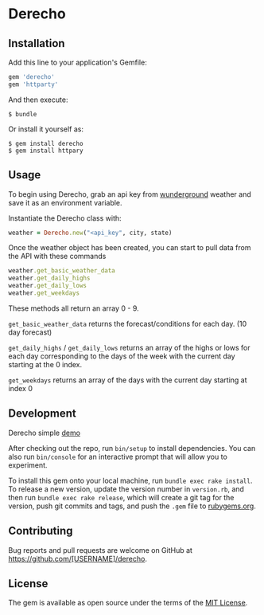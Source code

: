 # Derecho


## Installation

Add this line to your application's Gemfile:

```ruby
gem 'derecho'
gem 'httparty'
```

And then execute:

    $ bundle

Or install it yourself as:

    $ gem install derecho
    $ gem install httpary

## Usage

To begin using Derecho, grab an api key from [wunderground](https://www.wunderground.com/?apiref=28c522f84f4bd5f2
) weather and save it as an environment variable.

Instantiate the Derecho class with:
```ruby
weather = Derecho.new("<api_key", city, state)
```

Once the weather object has been created, you can start to pull data from the API with these commands

```ruby
weather.get_basic_weather_data
weather.get_daily_highs
weather.get_daily_lows
weather.get_weekdays
```

These methods all return an array 0 - 9.

`get_basic_weather_data` returns the forecast/conditions for each day. (10 day forecast)

`get_daily_highs` / `get_daily_lows` returns an array of the highs or lows for each day corresponding to the days of the week with the current day starting at the 0 index.

`get_weekdays` returns an array of the days with the current day starting at index 0

## Development

Derecho simple [demo](https://secret-caverns-98581.herokuapp.com/forecasts	)

After checking out the repo, run `bin/setup` to install dependencies. You can also run `bin/console` for an interactive prompt that will allow you to experiment.

To install this gem onto your local machine, run `bundle exec rake install`. To release a new version, update the version number in `version.rb`, and then run `bundle exec rake release`, which will create a git tag for the version, push git commits and tags, and push the `.gem` file to [rubygems.org](https://rubygems.org).

## Contributing

Bug reports and pull requests are welcome on GitHub at https://github.com/[USERNAME]/derecho.


## License

The gem is available as open source under the terms of the [MIT License](http://opensource.org/licenses/MIT).

